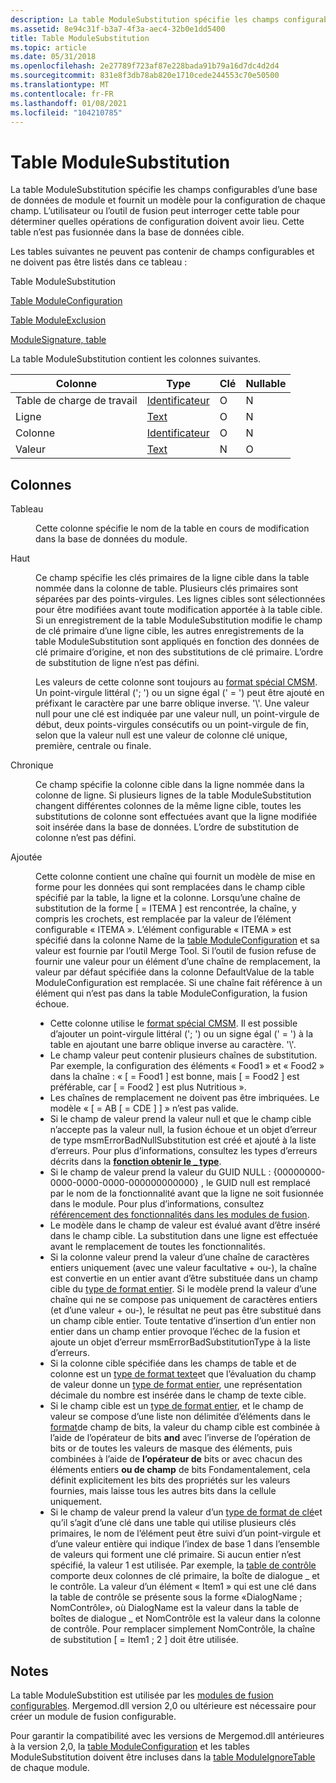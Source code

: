 ```yaml
---
description: La table ModuleSubstitution spécifie les champs configurables d’une base de données de module et fournit un modèle pour la configuration de chaque champ.
ms.assetid: 8e94c31f-b3a7-4f3a-aec4-32b0e1dd5400
title: Table ModuleSubstitution
ms.topic: article
ms.date: 05/31/2018
ms.openlocfilehash: 2e27789f723af87e228bada91b79a16d7dc4d2d4
ms.sourcegitcommit: 831e8f3db78ab820e1710cede244553c70e50500
ms.translationtype: MT
ms.contentlocale: fr-FR
ms.lasthandoff: 01/08/2021
ms.locfileid: "104210785"
---
```

# <a name="modulesubstitution-table"></a>Table ModuleSubstitution

La table ModuleSubstitution spécifie les champs configurables d’une base de données de module et fournit un modèle pour la configuration de chaque champ. L’utilisateur ou l’outil de fusion peut interroger cette table pour déterminer quelles opérations de configuration doivent avoir lieu. Cette table n’est pas fusionnée dans la base de données cible.

Les tables suivantes ne peuvent pas contenir de champs configurables et ne doivent pas être listés dans ce tableau :

Table ModuleSubstitution

[Table ModuleConfiguration](moduleconfiguration-table.md)

[Table ModuleExclusion](moduleexclusion-table.md)

[ModuleSignature, table](modulesignature-table.md)

La table ModuleSubstitution contient les colonnes suivantes.



| Colonne | Type                         | Clé | Nullable |
|--------|------------------------------|-----|----------|
| Table de charge de travail  | [Identificateur](identifier.md) | O   | N        |
| Ligne    | [Text](text.md)             | O   | N        |
| Colonne | [Identificateur](identifier.md) | O   | N        |
| Valeur  | [Text](text.md)             | N   | O        |



 

## <a name="columns"></a>Colonnes

<dl> <dt>

<span id="Table"></span><span id="table"></span><span id="TABLE"></span>Tableau
</dt> <dd>

Cette colonne spécifie le nom de la table en cours de modification dans la base de données du module.

</dd> <dt>

<span id="Row"></span><span id="row"></span><span id="ROW"></span>Haut
</dt> <dd>

Ce champ spécifie les clés primaires de la ligne cible dans la table nommée dans la colonne de table. Plusieurs clés primaires sont séparées par des points-virgules. Les lignes cibles sont sélectionnées pour être modifiées avant toute modification apportée à la table cible. Si un enregistrement de la table ModuleSubstitution modifie le champ de clé primaire d’une ligne cible, les autres enregistrements de la table ModuleSubstitution sont appliqués en fonction des données de clé primaire d’origine, et non des substitutions de clé primaire. L’ordre de substitution de ligne n’est pas défini.

Les valeurs de cette colonne sont toujours au [format spécial CMSM](cmsm-special-format.md). Un point-virgule littéral ('; ') ou un signe égal (' = ') peut être ajouté en préfixant le caractère par une barre oblique inverse. '\\'. Une valeur null pour une clé est indiquée par une valeur null, un point-virgule de début, deux points-virgules consécutifs ou un point-virgule de fin, selon que la valeur null est une valeur de colonne clé unique, première, centrale ou finale.

</dd> <dt>

<span id="Column"></span><span id="column"></span><span id="COLUMN"></span>Chronique
</dt> <dd>

Ce champ spécifie la colonne cible dans la ligne nommée dans la colonne de ligne. Si plusieurs lignes de la table ModuleSubstitution changent différentes colonnes de la même ligne cible, toutes les substitutions de colonne sont effectuées avant que la ligne modifiée soit insérée dans la base de données. L’ordre de substitution de colonne n’est pas défini.

</dd> <dt>

<span id="Value"></span><span id="value"></span><span id="VALUE"></span>Ajoutée
</dt> <dd>

Cette colonne contient une chaîne qui fournit un modèle de mise en forme pour les données qui sont remplacées dans le champ cible spécifié par la table, la ligne et la colonne. Lorsqu’une chaîne de substitution de la forme \[ = ITEMA \] est rencontrée, la chaîne, y compris les crochets, est remplacée par la valeur de l’élément configurable « ITEMA ». L’élément configurable « ITEMA » est spécifié dans la colonne Name de la [table ModuleConfiguration](moduleconfiguration-table.md) et sa valeur est fournie par l’outil Merge Tool. Si l’outil de fusion refuse de fournir une valeur pour un élément d’une chaîne de remplacement, la valeur par défaut spécifiée dans la colonne DefaultValue de la table ModuleConfiguration est remplacée. Si une chaîne fait référence à un élément qui n’est pas dans la table ModuleConfiguration, la fusion échoue.

-   Cette colonne utilise le [format spécial CMSM](cmsm-special-format.md). Il est possible d’ajouter un point-virgule littéral ('; ') ou un signe égal (' = ') à la table en ajoutant une barre oblique inverse au caractère. '\\'.
-   Le champ valeur peut contenir plusieurs chaînes de substitution. Par exemple, la configuration des éléments « Food1 » et « Food2 » dans la chaîne : « \[ = Food1 \] est bonne, mais \[ = Food2 \] est préférable, car \[ = Food2 \] est plus Nutritious ».
-   Les chaînes de remplacement ne doivent pas être imbriquées. Le modèle « \[ = AB \[ = CDE \] \] » n’est pas valide.
-   Si le champ de valeur prend la valeur null et que le champ cible n’accepte pas la valeur null, la fusion échoue et un objet d’erreur de type msmErrorBadNullSubstitution est créé et ajouté à la liste d’erreurs. Pour plus d’informations, consultez les types d’erreurs décrits dans la [**fonction obtenir le \_ type**](/windows/win32/api/mergemod/nf-mergemod-imsmerror-get_type).
-   Si le champ de valeur prend la valeur du GUID NULL : {00000000-0000-0000-0000-000000000000} , le GUID null est remplacé par le nom de la fonctionnalité avant que la ligne ne soit fusionnée dans le module. Pour plus d’informations, consultez [référencement des fonctionnalités dans les modules de fusion](referencing-features-in-merge-modules.md).
-   Le modèle dans le champ de valeur est évalué avant d’être inséré dans le champ cible. La substitution dans une ligne est effectuée avant le remplacement de toutes les fonctionnalités.
-   Si la colonne valeur prend la valeur d’une chaîne de caractères entiers uniquement (avec une valeur facultative + ou-), la chaîne est convertie en un entier avant d’être substituée dans un champ cible du [type de format entier](integer-format-types.md). Si le modèle prend la valeur d’une chaîne qui ne se compose pas uniquement de caractères entiers (et d’une valeur + ou-), le résultat ne peut pas être substitué dans un champ cible entier. Toute tentative d’insertion d’un entier non entier dans un champ entier provoque l’échec de la fusion et ajoute un objet d’erreur msmErrorBadSubstitutionType à la liste d’erreurs.
-   Si la colonne cible spécifiée dans les champs de table et de colonne est un [type de format texte](text-format-types.md)et que l’évaluation du champ de valeur donne un [type de format entier](integer-format-types.md), une représentation décimale du nombre est insérée dans le champ de texte cible.
-   Si le champ cible est un [type de format entier](integer-format-types.md), et le champ de valeur se compose d’une liste non délimitée d’éléments dans le [format](bitfield-format-types.md)de champ de bits, la valeur du champ cible est combinée à l’aide de l’opérateur de bits **and** avec l’inverse de l’opération de bits or de toutes les valeurs de masque des éléments, puis combinées à l’aide de **l’opérateur de** bits or avec chacun des éléments entiers **ou de champ** de bits Fondamentalement, cela définit explicitement les bits des propriétés sur les valeurs fournies, mais laisse tous les autres bits dans la cellule uniquement.
-   Si le champ de valeur prend la valeur d’un [type de format de clé](key-format-types.md)et qu’il s’agit d’une clé dans une table qui utilise plusieurs clés primaires, le nom de l’élément peut être suivi d’un point-virgule et d’une valeur entière qui indique l’index de base 1 dans l’ensemble de valeurs qui forment une clé primaire. Si aucun entier n’est spécifié, la valeur 1 est utilisée. Par exemple, la [table de contrôle](control-table.md) comporte deux colonnes de clé primaire, la boîte de dialogue \_ et le contrôle. La valeur d’un élément « Item1 » qui est une clé dans la table de contrôle se présente sous la forme «DialogName ; NomContrôle», où DialogName est la valeur dans la table de boîtes de dialogue \_ et NomContrôle est la valeur dans la colonne de contrôle. Pour remplacer simplement NomContrôle, la chaîne de substitution \[ = Item1 ; 2 \] doit être utilisée.

</dd> </dl>

## <a name="remarks"></a>Notes

La table ModuleSubstition est utilisée par les [modules de fusion configurables](configurable-merge-modules.md). Mergemod.dll version 2,0 ou ultérieure est nécessaire pour créer un module de fusion configurable.

Pour garantir la compatibilité avec les versions de Mergemod.dll antérieures à la version 2,0, la [table ModuleConfiguration](moduleconfiguration-table.md) et les tables ModuleSubstitution doivent être incluses dans la [table ModuleIgnoreTable](moduleignoretable-table.md) de chaque module.

 

 
